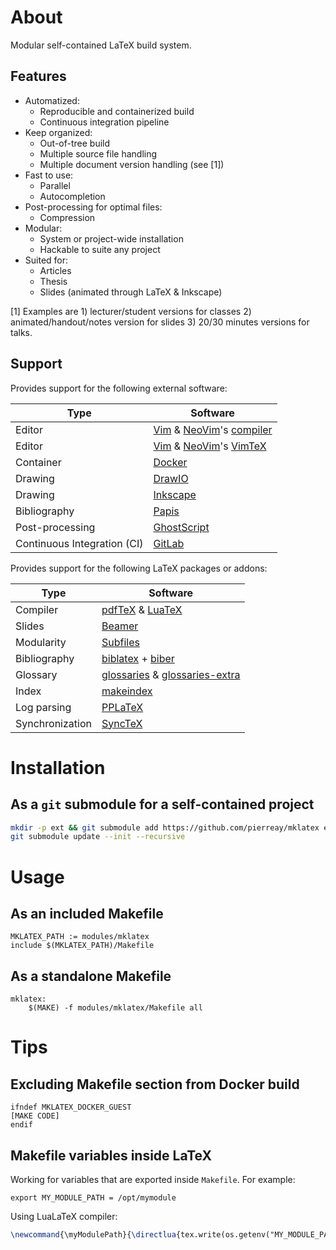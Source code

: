 # About

Modular self-contained LaTeX build system.

## Features

- Automatized:
  - Reproducible and containerized build
  - Continuous integration pipeline
- Keep organized:
  - Out-of-tree build
  - Multiple source file handling
  - Multiple document version handling (see [1])
- Fast to use:
  - Parallel
  - Autocompletion
- Post-processing for optimal files:
  - Compression
- Modular:
  - System or project-wide installation
  - Hackable to suite any project
- Suited for:
  - Articles
  - Thesis
  - Slides (animated through LaTeX & Inkscape)

[1] Examples are 1) lecturer/student versions for classes 2) animated/handout/notes version for slides 3) 20/30 minutes versions for talks.

## Support

Provides support for the following external software:

| Type                        | Software                                                                                                                   |
| --------------------------- | -------------------------------------------------------------------------------------------------------------------------- |
| Editor                      | [Vim](https://www.vim.org/) & [NeoVim](https://neovim.io/)'s [compiler](https://vimhelp.org/quickfix.txt.html#%3Acompiler) |
| Editor                      | [Vim](https://www.vim.org/) & [NeoVim](https://neovim.io/)'s [VimTeX](https://github.com/lervag/vimtex)                    |
| Container                   | [Docker](https://www.docker.com/)                                                                                          |
| Drawing                     | [DrawIO](https://www.drawio.com/)                                                                                          |
| Drawing                     | [Inkscape](https://inkscape.org/)                                                                                          |
| Bibliography                | [Papis](https://github.com/papis/papis)                                                                                    |
| Post-processing             | [GhostScript](https://www.ghostscript.com/)                                                                                |
| Continuous Integration (CI) | [GitLab](https://gitlab.com/)                                                                                              |

Provides support for the following LaTeX packages or addons:

| Type            | Software                                                                                                  |
| --------------- | --------------------------------------------------------------------------------------------------------- |
| Compiler        | [pdfTeX](https://www.tug.org/applications/pdftex/) & [LuaTeX](https://www.luatex.org/)                    |
| Slides          | [Beamer](https://ctan.org/pkg/beamer)                                                                     |
| Modularity      | [Subfiles](https://ctan.org/pkg/subfiles)                                                                 |
| Bibliography    | [biblatex](https://ctan.org/pkg/biblatex) + [biber](https://biblatex-biber.sourceforge.net/)              |
| Glossary        | [glossaries](https://ctan.org/pkg/glossaries) & [glossaries-extra](https://ctan.org/pkg/glossaries-extra) |
| Index           | [makeindex](https://ctan.org/pkg/makeindex)                                                               |
| Log parsing     | [PPLaTeX](https://github.com/stefanhepp/pplatex)                                                          |
| Synchronization | [SyncTeX](https://github.com/jlaurens/synctex)                                                            |

# Installation

## As a `git` submodule for a self-contained project

```bash
mkdir -p ext && git submodule add https://github.com/pierreay/mklatex ext/mklatex
git submodule update --init --recursive
```

# Usage

## As an included Makefile

```make
MKLATEX_PATH := modules/mklatex
include $(MKLATEX_PATH)/Makefile
```

## As a standalone Makefile

```make
mklatex:
	$(MAKE) -f modules/mklatex/Makefile all
```

# Tips

## Excluding Makefile section from Docker build

```make
ifndef MKLATEX_DOCKER_GUEST
[MAKE CODE]
endif
```

## Makefile variables inside LaTeX

Working for variables that are exported inside `Makefile`. For example:

```make
export MY_MODULE_PATH = /opt/mymodule
```

Using LuaLaTeX compiler:

```latex
\newcommand{\myModulePath}{\directlua{tex.write(os.getenv("MY_MODULE_PATH"))}}
```
